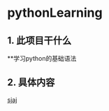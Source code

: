 # pythonLearning

##  1. 此项目干什么
   **学习python的基础语法

##  2. 具体内容

  [sjaj](https://www.jianshu.com/p/191d1e21f7ed)
